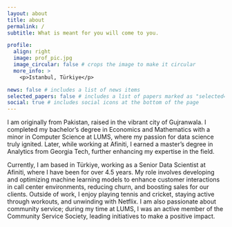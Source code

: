 ```yaml
---
layout: about
title: about
permalink: /
subtitle: What is meant for you will come to you.

profile:
  align: right
  image: prof_pic.jpg
  image_circular: false # crops the image to make it circular
  more_info: >
    <p>Istanbul, Türkiye</p>

news: false # includes a list of news items
selected_papers: false # includes a list of papers marked as "selected={true}"
social: true # includes social icons at the bottom of the page
---
```


I am originally from Pakistan, raised in the vibrant city of Gujranwala. I completed my bachelor’s degree in Economics and Mathematics with a minor in Computer Science at LUMS, where my passion for data science truly ignited. Later, while working at Afiniti, I earned a master’s degree in Analytics from Georgia Tech, further enhancing my expertise in the field.

Currently, I am based in Türkiye, working as a Senior Data Scientist at Afiniti, where I have been for over 4.5 years. My role involves developing and optimizing machine learning models to enhance customer interactions in call center environments, reducing churn, and boosting sales for our clients. Outside of work, I enjoy playing tennis and cricket, staying active through workouts, and unwinding with Netflix. I am also passionate about community service; during my time at LUMS, I was an active member of the Community Service Society, leading initiatives to make a positive impact.
